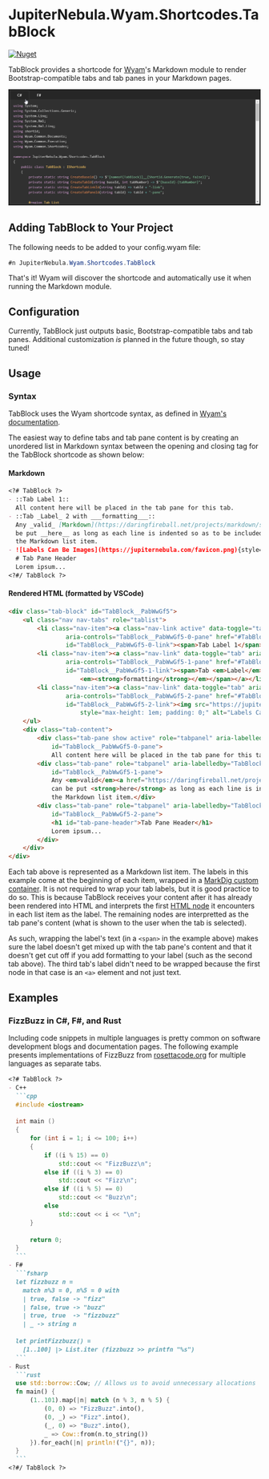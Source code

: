 ﻿JupiterNebula.Wyam.Shortcodes.TabBlock
======================================
[![Nuget](https://img.shields.io/nuget/v/JupiterNebula.Wyam.Shortcodes.TabBlock.svg)](https://www.nuget.org/packages/JupiterNebula.Wyam.Shortcodes.TabBlock/)

TabBlock provides a shortcode for [Wyam](https://wyam.io)'s Markdown module
to render Bootstrap-compatible tabs and tab panes in your Markdown pages.

![Output Demonstration](/assets/TabBlock/demo.gif)

## Adding TabBlock to Your Project

The following needs to be added to your config.wyam file:
```csharp
#n JupiterNebula.Wyam.Shortcodes.TabBlock
```

That's it! Wyam will discover the shortcode and automatically use it
when running the Markdown module.

## Configuration

Currently, TabBlock just outputs basic, Bootstrap-compatible tabs and
tab panes. Additional customization _is_ planned in the future though, so stay tuned!

## Usage

### Syntax

TabBlock uses the Wyam shortcode syntax, as defined in 
[Wyam's documentation](https://wyam.io/docs/concepts/shortcodes).

The easiest way to define tabs and tab pane content is by creating an unordered
list in Markdown syntax between the opening and closing tag for the TabBlock
shortcode as shown below:

#### Markdown
```markdown
<?# TabBlock ?>
- ::Tab Label 1::
  All content here will be placed in the tab pane for this tab.
- ::Tab _Label_ 2 with ___formatting___::
  Any _valid_ [Markdown](https://daringfireball.net/projects/markdown/syntax) can
  be put __here__ as long as each line is indented so as to be included in
  the Markdown list item.
- ![Labels Can Be Images](https://jupiternebula.com/favicon.png){style="max-height: 1em;"}
  # Tab Pane Header
  Lorem ipsum...
<?#/ TabBlock ?>
```
#### Rendered HTML (formatted by VSCode)
```html
<div class="tab-block" id="TabBlock__PabWwGf5">
    <ul class="nav nav-tabs" role="tablist">
        <li class="nav-item"><a class="nav-link active" data-toggle="tab" aria-selected="true"
                aria-controls="TabBlock__PabWwGf5-0-pane" href="#TabBlock__PabWwGf5-0-pane"
                id="TabBlock__PabWwGf5-0-link"><span>Tab Label 1</span></a></li>
        <li class="nav-item"><a class="nav-link" data-toggle="tab" aria-selected="false"
                aria-controls="TabBlock__PabWwGf5-1-pane" href="#TabBlock__PabWwGf5-1-pane"
                id="TabBlock__PabWwGf5-1-link"><span>Tab <em>Label</em> 2 with
                    <em><strong>formatting</strong></em></span></a></li>
        <li class="nav-item"><a class="nav-link" data-toggle="tab" aria-selected="false"
                aria-controls="TabBlock__PabWwGf5-2-pane" href="#TabBlock__PabWwGf5-2-pane"
                id="TabBlock__PabWwGf5-2-link"><img src="https://jupiternebula.com/favicon.png" class="img-fluid"
                    style="max-height: 1em; padding: 0;" alt="Labels Can Be Images"></a></li>
    </ul>
    <div class="tab-content">
        <div class="tab-pane show active" role="tabpanel" aria-labelledby="TabBlock__PabWwGf5-0-link"
            id="TabBlock__PabWwGf5-0-pane">
            All content here will be placed in the tab pane for this tab.</div>
        <div class="tab-pane" role="tabpanel" aria-labelledby="TabBlock__PabWwGf5-1-link"
            id="TabBlock__PabWwGf5-1-pane">
            Any <em>valid</em><a href="https://daringfireball.net/projects/markdown/syntax">Markdown</a>
            can be put <strong>here</strong> as long as each line is indented so as to be included in
            the Markdown list item.</div>
        <div class="tab-pane" role="tabpanel" aria-labelledby="TabBlock__PabWwGf5-2-link"
            id="TabBlock__PabWwGf5-2-pane">
            <h1 id="tab-pane-header">Tab Pane Header</h1>
            Lorem ipsum...
        </div>
    </div>
</div>
```

Each tab above is represented as a Markdown list item. The
labels in this example come at the beginning of each item, wrapped in a
[MarkDig custom container](https://github.com/lunet-io/markdig/blob/master/src/Markdig.Tests/Specs/CustomContainerSpecs.md).
It is not required to wrap your tab labels, but it is good practice to do so.
This is because TabBlock receives your content after it has already been rendered into HTML and
interprets the first [HTML node](https://softwareengineering.stackexchange.com/a/264481)
it encounters in each list item as the label. The remaining nodes are interpretted as
the tab pane's content (what is shown to the user when the tab is selected).

As such, wrapping the label's text (in a `<span>` in the example above) makes sure the label
doesn't get mixed up with the tab pane's content and that it doesn't get cut off if
you add formatting to your label (such as the second tab above). The third tab's label
didn't need to be wrapped because the first node in that case is an `<a>` element and not just text.

## Examples

### FizzBuzz in C#, F#, and Rust

Including code snippets in multiple languages is pretty common on software development blogs
and documentation pages. The following example presents implementations of FizzBuzz
from [rosettacode.org](https://rosettacode.org/wiki/FizzBuzz) for multiple languages
as separate tabs. 
````markdown
<?# TabBlock ?>
- C++
  ```cpp
  #include <iostream>
 
  int main ()
  {
      for (int i = 1; i <= 100; i++) 
      {
          if ((i % 15) == 0)
              std::cout << "FizzBuzz\n";
          else if ((i % 3) == 0)
              std::cout << "Fizz\n";
          else if ((i % 5) == 0)
              std::cout << "Buzz\n";
          else
              std::cout << i << "\n";
      }

      return 0;
  }
  ```
- F#
  ```fsharp
  let fizzbuzz n =
    match n%3 = 0, n%5 = 0 with
    | true, false -> "fizz"
    | false, true -> "buzz"
    | true, true  -> "fizzbuzz"
    | _ -> string n
 
  let printFizzbuzz() =
    [1..100] |> List.iter (fizzbuzz >> printfn "%s")
  ```
- Rust
  ```rust
  use std::borrow::Cow; // Allows us to avoid unnecessary allocations
  fn main() {
      (1..101).map(|n| match (n % 3, n % 5) {
          (0, 0) => "FizzBuzz".into(),
          (0, _) => "Fizz".into(),
          (_, 0) => "Buzz".into(),
          _ => Cow::from(n.to_string())
      }).for_each(|n| println!("{}", n));
  }
  ```
<?#/ TabBlock ?>
````
